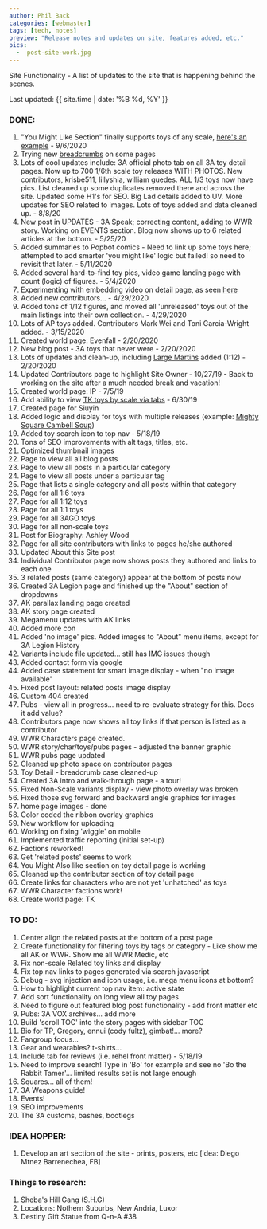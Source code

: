 ```yaml
---
author: Phil Back
categories: [webmaster]
tags: [tech, notes]
preview: "Release notes and updates on site, features added, etc."
pics: 
  -  post-site-work.jpg
---
```

<div>
<p class="lead mb-5">Site Functionality - A list of updates to the site that is happening behind the scenes.</p>
<p>Last updated: {{ site.time | date: '%B %d, %Y' }}</p>
</div>

<div class="text-content text-lg">
    <h3>DONE:</h3>
    <p><ol>
            <li>"You Might Like Section" finally supports toys of any scale, <a href="/toys-1-12/tk-shogun-tsuki-ap.html">here's an example</a> - 9/6/2020</li>
            <li>Trying new <a href="https://jekyllcodex.org/without-plugin/breadcrumbs/">breadcrumbs</a> on some pages</li>
            <li>Lots of cool updates include: 3A official photo tab on all 3A toy detail pages. Now up to 700 1/6th scale toy releases WITH PHOTOS. New contributors, krisbe511, lillyshia, william guedes. ALL 1/3 toys now have pics. List cleaned up some duplicates removed there and across the site. Updated some H1's for SEO. Big Lad details added to UV. More updates for SEO related to images. Lots of toys added and data cleaned up. - 8/8/20</li>
            <li>New post in UPDATES - 3A Speak; correcting content, adding to WWR story. Working on EVENTS section. Blog now shows up to 6 related articles at the bottom. - 5/25/20</li>
            <li>Added summaries to Popbot comics - Need to link up some toys here; attempted to add smarter 'you might like' logic but failed! so need to revisit that later. - 5/11/2020</li>
            <li>Added several hard-to-find toy pics, video game landing page with count (logic) of figures. - 5/4/2020</li>
            <li>Experimenting with embedding video on detail page, as seen <a href="/toys-1-6/tq-irimi.html">here</a></li>
            <li>Added new contributors... - 4/29/2020</li>
            <li>Added tons of 1/12 figures, and moved all 'unreleased' toys out of the main listings into their own collection. - 4/29/2020</li>
            <li>Lots of AP toys added. Contributors Mark Wei and Toni Garcia-Wright added. - 3/15/2020</li>
            <li>Created world page: Evenfall - 2/20/2020</li>
            <li>New blog post - 3A toys that never were - 2/20/2020</li>
            <li>Lots of updates and clean-up, including <a href="/world-war-robot-large-martin/">Large Martins</a> added (1:12) - 2/20/2020</li>
            <li>Updated Contributors page to highlight Site Owner - 10/27/19 - Back to working on the site after a much needed break and vacation!</li>
            <li>Created world page: IP - 7/5/19</li>
            <li>Add ability to view <a href="/popbot-toys-tomorrow-kings/">TK toys by scale via tabs</a> - 6/30/19</li>
            <li>Created page for Siuyin</li>
            <li>Added logic and display for toys with multiple releases (example: <a href="/toys-1-6/mighty-square-campbell-soup.html">Mighty Square Cambell Soup</a>)</li>
            <li>Added toy search icon to top nav - 5/18/19</li>
            <li>Tons of SEO improvements with alt tags, titles, etc.</li>
            <li>Optimized thumbnail images</li>
            <li>Page to view all all blog posts</li>
            <li>Page to view all posts in a particular category</li>
            <li>Page to view all posts under a particular tag</li>
            <li>Page that lists a single category and all posts within that category</li>
            <li>Page for all 1:6 toys</li>
            <li>Page for all 1:12 toys</li>
            <li>Page for all 1:1 toys</li>
            <li>Page for all 3AGO toys</li>
            <li>Page for all non-scale toys</li>
            <li>Post for Biography: Ashley Wood</li>
            <li>Page for all site contributors with links to pages he/she authored</li>
            <li>Updated About this Site post</li>
            <li>Individual Contributor page now shows posts they authored and links to each one</li>
            <li>3 related posts (same category) appear at the bottom of posts now</li>
            <li>Created 3A Legion page and finished up the "About" section of dropdowns</li>
            <li>AK parallax landing page created</li>
            <li>AK story page created</li>
            <li>Megamenu updates with AK links</li>
            <li>Added more con</li>
            <li>Added 'no image' pics. Added images to "About" menu items, except for 3A Legion History</li>
            <li>Variants include file updated... still has IMG issues though</li>
            <li>Added contact form via google</li>
            <li>Added case statement for smart image display - when "no image available"</li>
            <li>Fixed post layout: related posts image display</li>
            <li>Custom 404 created</li>
            <li>Pubs - view all in progress... need to re-evaluate strategy for this. Does it add value?</li>
            <li>Contributors page now shows all toy links if that person is listed as a contributor</li>
            <li>WWR Characters page created.</li>
            <li>WWR story/char/toys/pubs pages - adjusted the banner graphic</li>
            <li>WWR pubs page updated</li>
            <li>Cleaned up photo space on contributor pages</li>
            <li>Toy Detail - breadcrumb case cleaned-up</li>
            <li>Created 3A intro and walk-through page - a tour!</li>
            <li>Fixed Non-Scale variants display - view photo overlay was broken</li>
            <li>Fixed those svg forward and backward angle graphics for images</li>
            <li>home page images - done</li>
            <li>Color coded the ribbon overlay graphics</li>
            <li>New workflow for uploading</li>
            <li>Working on fixing 'wiggle' on mobile</li>
            <li>Implemented traffic reporting (initial set-up)</li>
            <li>Factions reworked!</li>
            <li>Get 'related posts' seems to work</li>
            <li>You Might Also like section on toy detail page is working</li>
            <li>Cleaned up the contributor section of toy detail page</li>
            <li>Create links for characters who are not yet 'unhatched' as toys</li>
            <li>WWR Character factions work!</li>
            <li>Create world page: TK</li>
        </ol>
    </p>
</div>
<div class="text-content text-lg">
    <h3>TO DO:</h3>
    <p>
        <ol>
            <li>Center align the related posts at the bottom of a post page</li>
            <li>Create functionality for filtering toys by tags or category - Like show me all AK or WWR. Show me all WWR Medic, etc</li>
            <li>Fix non-scale Related toy links and display</li>
            <li>Fix top nav links to pages generated via search javascript</li>
            <li>Debug - svg injection and icon usage, i.e. mega menu icons at bottom?</li>
            <li>How to highlight current top nav item: active state</li>
            <li>Add sort functionality on long view all toy pages</li>
            <li>Need to figure out featured blog post functionality - add front matter etc</li>
            <li>Pubs: 3A VOX archives... add more</li>
            <li>Build 'scroll TOC' into the story pages with sidebar TOC</li>
            <li>Bio for TP, Gregory, ennui (cody fultz), gimbat!... more?</li>
            <li>Fangroup focus...</li>
            <li>Gear and wearables? t-shirts...</li>
            <li>Include tab for reviews (i.e. rehel front matter) - 5/18/19</li>
            <li>Need to improve search! Type in 'Bo' for example and see no 'Bo the Rabbit Tamer'... limited results set is not large enough</li>
            <li>Squares... all of them!</li>
            <li>3A Weapons guide!</li>
            <li>Events!</li>
            <li>SEO improvements</li>
            <li>The 3A customs, bashes, bootlegs</li>
        </ol>
    </p>
</div>
<div class="text-content text-lg">
    <h3>IDEA HOPPER:</h3>
    <p>
        <ol>
            <li>Develop an art section of the site - prints, posters, etc [idea: Diego Mtnez Barrenechea, FB]</li>
        </ol>
    </p>
</div>
<div class="text-content text-lg">
    <h3>Things to research:</h3>
    <ol>
        <li>Sheba's Hill Gang (S.H.G)</li>  
        <li>Locations: Nothern Suburbs, New Andria, Luxor</li>
        <li>Destiny Gift Statue from Q-n-A #38</li> 
    </ol>
</div>